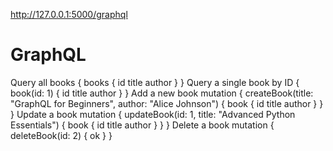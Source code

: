 http://127.0.0.1:5000/graphql

# GraphQL
Query all books
{
  books {
    id
    title
    author
  }
}
Query a single book by ID
{
  book(id: 1) {
    id
    title
    author
  }
}
Add a new book
mutation {
  createBook(title: "GraphQL for Beginners", author: "Alice Johnson") {
    book {
      id
      title
      author
    }
  }
}
Update a book
mutation {
  updateBook(id: 1, title: "Advanced Python Essentials") {
    book {
      id
      title
      author
    }
  }
}
Delete a book
mutation {
  deleteBook(id: 2) {
    ok
  }
}

